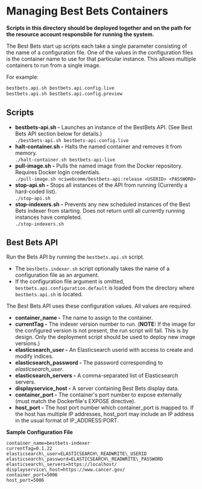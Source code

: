 # Managing Best Bets Containers

**Scripts in this directory should be deployed together and on the path for the resource account responsbile for running the system.**

The Best Bets start up scripts each take a single parameter consisting of the name of a configuration
file. One of the values in the configuration files is the container name to use for that particular
instance. This allows multiple containers to run from a single image.

For example:
```bash
bestbets.api.sh bestbets.api.config.live
bestbets.api.sh bestbets.api.config.preview
```

## Scripts

* **bestbets-api.sh -** Launches an instance of the BestBets API. (See Best Bets API section below for details.)  
    ```./bestbets-api.sh bestbets-api-config.live```
* **halt-container.sh -** Halts the named container and removes it from memory.  
    ```./halt-container.sh bestbets-api-live```
* **pull-image.sh -** Pulls the named image from the Docker repository. Requires
    Docker login credentials.  
    ```./pull-image.sh nciwebcomm/bestbets-api:release <USERID> <PASSWORD>```
* **stop-api.sh -** Stops all instances of the API from running (Currently a hard-coded list).  
    ```./stop-api.sh```
* **stop-indexers.sh -** Prevents any new scheduled instances of the Best Bets indexer from starting.
    Does not return until all currently running instances have completed.  
    ```./stop-indexers.sh```


## Best Bets API

Run the Bets API by running the `bestbets.api.sh` script.
* The `bestbets.indexer.sh` script optionally takes the name of a configuration file as an argument.
* If the configuration file argument is omitted, `bestbets.api.configuration.default` is loaded from the
    directory where `bestbets.api.sh` is located.

The Best Bets API uses these configuration values.  All values are required.

* **container_name -** The name to assign to the container.
* **currentTag -** The indexer version number to run. (**NOTE:** If the image for the configured version is not present,
    the run script will fail. This is by design. Only the deployment script should be used to deploy new image versions.)
* **elasticsearch\_user -** An Elasticsearch userid with access to create and modify indices.
* **elasticsearch\_password -** The password corresponding to _elasticsearch\_user_.
* **elasticsearch\_servers -** A comma-separated list of Elasticsearch servers.
* **displayservice\_host -** A server containing Best Bets display data.
* **container\_port -** The container's port number to expose externally (must match the Dockerfile's EXPOSE directive).
* **host\_port -** The host port number which container\_port is mapped to. If the host has multiple IP addresses, host\_port
    may include an IP address in the usual format of IP\_ADDRESS:PORT.


**Sample Configuration File**
```
container_name=bestbets-indexer
currentTag=0.1.22
elasticsearch\_user=ELASTICSEARCH\_READWRITE\_USERID
elasticsearch\_password=ELASTICSEARCH\_READWRITE\_PASSWORD
elasticsearch\_servers=https://localhost/
displayservice\_host=https://www.cancer.gov/
container_port=5006
host_port=5006
```
